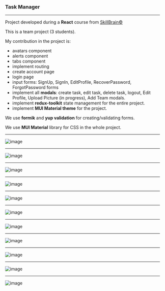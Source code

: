 ### Task Manager

---

Project developed during a **React** course from [SkillBrain©](https://skillbrain.com/)

This is a team project (3 students).

My contribution in the project is:
- avatars component
- alerts component
- tabs component 
- implement routing
- create account page 
- login page 
- input forms: SignUp, SignIn, EditProfile, RecoverPassword, ForgotPassword forms
- implement all **modals**: create task, edit task, delete task, logout, Edit Profile, Upload Picture (in progress), Add Team modals.
- implement **redux-toolkit** state management for the entire project.
- implement **MUI Material theme** for the project.


We use **formik** and **yup validation** for creating/validating forms.

We use **MUI Material** library for CSS in the whole project.

---

![image](https://user-images.githubusercontent.com/47710063/220188675-2140e5e4-015b-49af-b21e-cc631b3b869a.png)

---
![image](https://user-images.githubusercontent.com/47710063/220188804-fd3cc3f9-b391-4733-afbe-9c6deaf791da.png)

---
![image](https://user-images.githubusercontent.com/47710063/220188857-cdf1aeb9-9c5b-4ad6-8831-f737ab9c2562.png)

---
![image](https://user-images.githubusercontent.com/47710063/220189015-be34d820-aec6-431d-b638-8b28aa193085.png)

---
![image](https://user-images.githubusercontent.com/47710063/220189089-2cbbf578-9e37-49d9-bfe7-7029dc883e10.png)

---
![image](https://user-images.githubusercontent.com/47710063/220189174-f068040c-bf8a-4e1e-9de5-d4da7fbf81d3.png)

---
![image](https://user-images.githubusercontent.com/47710063/220189472-95fce9e9-5a3c-4ad2-88be-ff1e6e38f820.png)

---
![image](https://user-images.githubusercontent.com/47710063/220189534-d951f0f1-2d28-4b8f-853b-17986895e38f.png)

---
![image](https://user-images.githubusercontent.com/47710063/220189944-6bb0ff70-9650-49b5-b6f8-1956c651ac59.png)

---
![image](https://user-images.githubusercontent.com/47710063/220190460-dc8df775-7550-47ed-95ef-66983ec9b9b2.png)

---
![image](https://user-images.githubusercontent.com/47710063/220190557-f22f8af9-8601-4984-933f-8828dd5c7c7a.png)



